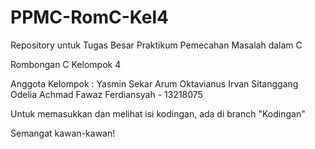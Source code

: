 # PPMC-RomC-Kel4

Repository untuk Tugas Besar Praktikum Pemecahan Masalah dalam C

Rombongan C
Kelompok 4

Anggota Kelompok :
Yasmin Sekar Arum
Oktavianus Irvan Sitanggang
Odelia
Achmad Fawaz Ferdiansyah - 13218075

Untuk memasukkan dan melihat isi kodingan, ada di branch "Kodingan"

Semangat kawan-kawan!
